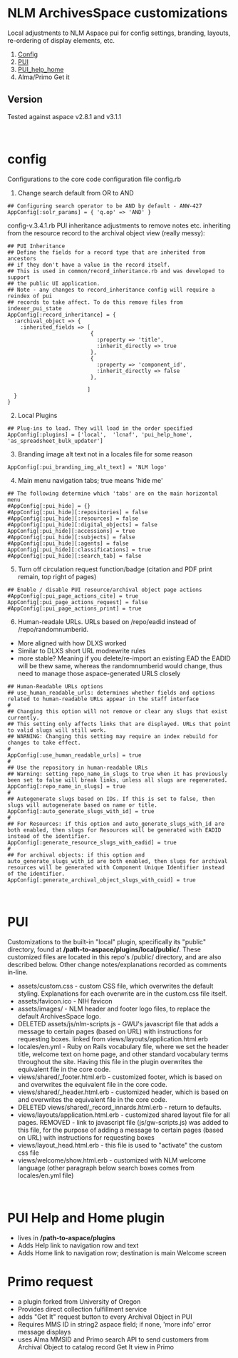 # NLM ArchivesSpace customizations
Local adjustments to NLM Aspace pui for config settings, branding, layouts, re-ordering of display elements, etc.

1. <a href="#config" id="config">Config</a>
2. <a href="#pui" id="pui">PUI</a>
3. <a href="#puihelp" id="puihelp">PUI_help_home</a>
4. Alma/Primo Get it

## Version

Tested against aspace v2.8.1 and v3.1.1


<a name="config">&nbsp;</a>
# config
Configurations to the core code configuration file config.rb

1. Change search default from OR to AND
```
## Configuring search operator to be AND by default - ANW-427
AppConfig[:solr_params] = { 'q.op' => 'AND' }
```
config-v.3.4.1.rb PUI inheritance adjustments to remove notes etc. inheriting from the resource record to the archival object view (really messy):
```
## PUI Inheritance
## Define the fields for a record type that are inherited from ancestors
## if they don't have a value in the record itself.
## This is used in common/record_inheritance.rb and was developed to support
## the public UI application.
## Note - any changes to record_inheritance config will require a reindex of pui
## records to take affect. To do this remove files from indexer_pui_state
AppConfig[:record_inheritance] = {
  :archival_object => {
    :inherited_fields => [
                          {
                            :property => 'title',
                            :inherit_directly => true
                          },
                          {
                            :property => 'component_id',
                            :inherit_directly => false
                          },
                         
                         ]
  }
}
```

2. Local Plugins
```
## Plug-ins to load. They will load in the order specified
AppConfig[:plugins] = ['local',  'lcnaf', 'pui_help_home', 'as_spreadsheet_bulk_updater']
```

3. Branding image alt text not in a locales file for some reason
```
AppConfig[:pui_branding_img_alt_text] = 'NLM logo'
```

4. Main menu navigation tabs; true means 'hide me'
```
## The following determine which 'tabs' are on the main horizontal menu
#AppConfig[:pui_hide] = {}
#AppConfig[:pui_hide][:repositories] = false
#AppConfig[:pui_hide][:resources] = false
#AppConfig[:pui_hide][:digital_objects] = false
AppConfig[:pui_hide][:accessions] = true
#AppConfig[:pui_hide][:subjects] = false
#AppConfig[:pui_hide][:agents] = false
AppConfig[:pui_hide][:classifications] = true
#AppConfig[:pui_hide][:search_tab] = false
```
5. Turn off circulation request function/badge (citation and PDF print remain, top right of pages)
```
## Enable / disable PUI resource/archival object page actions
#AppConfig[:pui_page_actions_cite] = true
AppConfig[:pui_page_actions_request] = false
#AppConfig[:pui_page_actions_print] = true
```
6. Human-readale URLs. URLs based on /repo/eadid instead of /repo/randomnumberid. 
- More aligned with how DLXS worked
- Similar to DLXS short URL modrewrite rules
- more stable? Meaning if you delete/re-import an existing EAD the EADID will be thew same, whereas the randomnumberid would change, thus need to manage those aspace-generated URLS closely
```
## Human-Readable URLs options
## use_human_readable_urls: determines whether fields and options related to human-readable URLs appear in the staff interface
#
## Changing this option will not remove or clear any slugs that exist currently.
## This setting only affects links that are displayed. URLs that point to valid slugs will still work.
## WARNING: Changing this setting may require an index rebuild for changes to take effect.
#
AppConfig[:use_human_readable_urls] = true
#
## Use the repository in human-readable URLs
## Warning: setting repo_name_in_slugs to true when it has previously been set to false will break links, unless all slugs are regenerated.
AppConfig[:repo_name_in_slugs] = true
#
## Autogenerate slugs based on IDs. If this is set to false, then slugs will autogenerate based on name or title.
AppConfig[:auto_generate_slugs_with_id] = true
#
## For Resources: if this option and auto_generate_slugs_with_id are both enabled, then slugs for Resources will be generated with EADID instead of the identifier.
AppConfig[:generate_resource_slugs_with_eadid] = true
#
## For archival objects: if this option and auto_generate_slugs_with_id are both enabled, then slugs for archival resources will be generated with Component Unique Identifier instead of the identifier.
AppConfig[:generate_archival_object_slugs_with_cuid] = true
```

<a name="pui">&nbsp;</a>
# PUI 

Customizations to the built-in "local" plugin, specifically its "public" directory, found at **/path-to-aspace/plugins/local/public/**. These customized files are located in this repo's /public/ directory, and are also described below. Other change notes/explanations recorded as comments in-line.

- assets/custom.css - custom CSS file, which overwrites the default styling. Explanations for each overwrite are in the custom.css file itself.
- assets/favicon.ico - NIH favicon
- assets/images/ - NLM header and footer logo files, to replace the default ArchivesSpace logo.
- DELETED assets/js/nlm-scripts.js - GWU's javascript file that adds a message to certain pages (based on URL) with instructions for requesting boxes. linked from views/layouts/application.html.erb
- locales/en.yml - Ruby on Rails vocabulary file, where we set the header title, welcome text on home page, and other standard vocabulary terms throughout the site. Having this file in the plugin overwrites the equivalent file in the core code.
- views/shared/_footer.html.erb - customized footer, which is based on and overwrites the equivalent file in the core code.
- views/shared/_header.html.erb - customized header, which is based on and overwrites the equivalent file in the core code.
- DELETED views/shared/_record_innards.html.erb - return to defaults.
- views/layouts/application.html.erb - customized shared layout file for all pages. REMOVED - link to javascript file (js/gw-scripts.js) was added to this file, for the purpose of adding a message to certain pages (based on URL) with instructions for requesting boxes
- views/layout_head.html.erb - this file is used to "activate" the custom css file
- views/welcome/show.html.erb - customized with NLM welcome language (other paragraph below search boxes comes from locales/en.yml file)

<a name="puihelp">&nbsp;</a>
# PUI Help and Home plugin

- lives in **/path-to-aspace/plugins**
- Adds Help link to navigation row and text
- Adds Home link to navigation row; destination is main Welcome screen

# Primo request
- a plugin forked from University of Oregon
- Provides direct collection fulfillment service
- adds "Get It" request button to every Archival Object in PUI
- Requires MMS ID in string2 aspace field; if none, 'more info' error message displays
- uses Alma MMSID and Primo search API to send customers from Archival Object to catalog record Get It view in Primo

